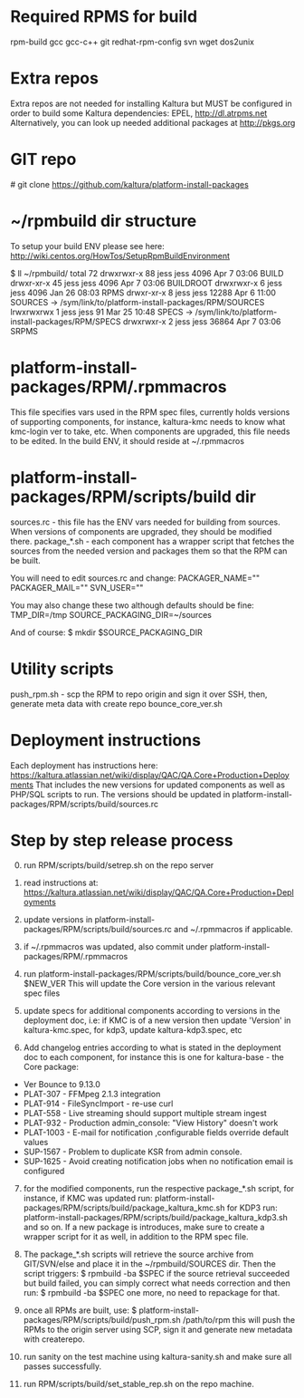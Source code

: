 Required RPMS for build
=======================
rpm-build gcc gcc-c++ git redhat-rpm-config svn wget dos2unix

Extra repos
===========
Extra repos are not needed for installing Kaltura but MUST be configured in order to build some Kaltura dependencies:
EPEL, http://dl.atrpms.net
Alternatively, you can look up needed additional packages at http://pkgs.org

GIT repo
========
\# git clone https://github.com/kaltura/platform-install-packages

~/rpmbuild dir structure
========================
To setup your build ENV please see here:
http://wiki.centos.org/HowTos/SetupRpmBuildEnvironment

$ ll ~/rpmbuild/
total 72
drwxrwxr-x 88 jess jess  4096 Apr  7 03:06 BUILD
drwxr-xr-x 45 jess jess  4096 Apr  7 03:06 BUILDROOT
drwxrwxr-x  6 jess jess  4096 Jan 26 08:03 RPMS
drwxr-xr-x  8 jess jess 12288 Apr  6 11:00 SOURCES -> /sym/link/to/platform-install-packages/RPM/SOURCES
lrwxrwxrwx  1 jess jess    91 Mar 25 10:48 SPECS -> /sym/link/to/platform-install-packages/RPM/SPECS
drwxrwxr-x  2 jess jess 36864 Apr  7 03:06 SRPMS

platform-install-packages/RPM/.rpmmacros
========================================
This file specifies vars used in the RPM spec files, currently holds versions of supporting components, for instance, kaltura-kmc needs to know what kmc-login ver to take, etc.
When components are upgraded, this file needs to be edited.
In the build ENV, it should reside at ~/.rpmmacros

platform-install-packages/RPM/scripts/build dir
================================================
sources.rc - this file has the ENV vars needed for building from sources. When versions of components are upgraded, they should be modified there.
package_*.sh - each component has a wrapper script that fetches the sources from the needed version and packages them so that the RPM can be built.

You will need to edit sources.rc and change:
PACKAGER_NAME=""
PACKAGER_MAIL=""
SVN_USER=""

You may also change these two although defaults should be fine:
TMP_DIR=/tmp
SOURCE_PACKAGING_DIR=~/sources

And of course:
$ mkdir $SOURCE_PACKAGING_DIR

Utility scripts
===============
push_rpm.sh - scp the RPM to repo origin and sign it over SSH, then, generate meta data with create repo
bounce_core_ver.sh

Deployment instructions
================================
Each deployment has instructions here:
https://kaltura.atlassian.net/wiki/display/QAC/QA.Core+Production+Deployments
That includes the new versions for updated components as well as PHP/SQL scripts to run.
The versions should be updated in platform-install-packages/RPM/scripts/build/sources.rc

Step by step release process
============================
0. run RPM/scripts/build/setrep.sh on the repo server

1. read instructions at: https://kaltura.atlassian.net/wiki/display/QAC/QA.Core+Production+Deployments

2. update versions in platform-install-packages/RPM/scripts/build/sources.rc and ~/.rpmmacros if applicable.

3. if ~/.rpmmacros was updated, also commit under platform-install-packages/RPM/.rpmmacros

4. run platform-install-packages/RPM/scripts/build/bounce_core_ver.sh $NEW_VER
This will update the Core version in the various relevant spec files

5. update specs for additional components according to versions in the deployment doc, i.e:
if KMC is of a new version then update 'Version' in kaltura-kmc.spec, for kdp3, update kaltura-kdp3.spec, etc

6. Add changelog entries according to what is stated in the deployment doc to each component, for instance this is one for kaltura-base - the Core package:
- Ver Bounce to 9.13.0
- PLAT-307 - FFMpeg 2.1.3 integration 
- PLAT-914 - FileSyncImport - re-use curl 
- PLAT-558 - Live streaming should support multiple stream ingest 
- PLAT-932 - Production admin_console: "View History" doesn't work 
- PLAT-1003 - E-mail for notification ,configurable fields override default values 
- SUP-1567 - Problem to duplicate KSR from admin console. 
- SUP-1625 - Avoid creating notification jobs when no notification email is configured

7. for the modified components, run the respective package_*.sh script, for instance, if KMC was updated run:
platform-install-packages/RPM/scripts/build/package_kaltura_kmc.sh
for KDP3 run:
platform-install-packages/RPM/scripts/build/package_kaltura_kdp3.sh
and so on.
If a new package is introduces, make sure to create a wrapper script for it as well, in addition to the RPM spec file. 

8. The package_*.sh scripts will retrieve the source archive from GIT/SVN/else and place it in the ~/rpmbuild/SOURCES dir.
Then the script triggers:
$ rpmbuild -ba $SPEC
if the source retrieval succeeded but build failed, you can simply correct what needs correction and then run:
$ rpmbuild -ba $SPEC 
one more, no need to repackage for that.

9. once all RPMs are built, use: 
$ platform-install-packages/RPM/scripts/build/push_rpm.sh /path/to/rpm
this will push the RPMs to the origin server using SCP, sign it and generate new metadata with createrepo.

10. run sanity on the test machine using kaltura-sanity.sh and make sure all passes successfully.

11. run RPM/scripts/build/set_stable_rep.sh on the repo machine.
